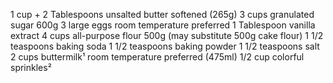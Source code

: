 1 cup + 2 Tablespoons unsalted butter softened (265g)
3 cups granulated sugar 600g
3 large eggs room temperature preferred
1 Tablespoon vanilla extract
4 cups all-purpose flour 500g (may substitute 500g cake flour)
1 1/2 teaspoons baking soda
1 1/2 teaspoons baking powder
1 1/2 teaspoons salt
2 cups buttermilk¹ room temperature preferred (475ml)
1/2 cup colorful sprinkles²